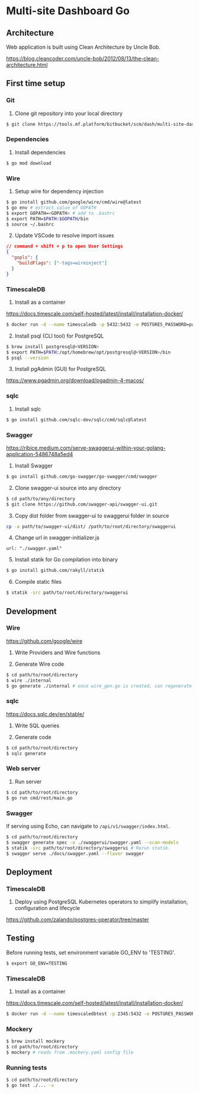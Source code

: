 # Multi-site Dashboard Go

## Architecture

Web application is built using Clean Architecture by Uncle Bob.

https://blog.cleancoder.com/uncle-bob/2012/08/13/the-clean-architecture.html

## First time setup

### Git

1. Clone git repository into your local directory

```sh
$ git clone https://tools.mf.platform/bitbucket/scm/dash/multi-site-dashboard-go.git
```

### Dependencies

1. Install dependencies

```sh
$ go mod download
```

### Wire

1. Setup wire for dependency injection

```sh
$ go install github.com/google/wire/cmd/wire@latest
$ go env # extract value of GOPATH
$ export GOPATH=<GOPATH> # add to .bashrc
$ export PATH=$PATH:$GOPATH/bin
$ source ~/.bashrc
```

2. Update VSCode to resolve import issues

```json
// command + shift + p to open User Settings
{
  "gopls": {
    "buildFlags": ["-tags=wireinject"]
  }
}
```

### TimescaleDB

1. Install as a container

https://docs.timescale.com/self-hosted/latest/install/installation-docker/

```sh
$ docker run -d --name timescaledb -p 5432:5432 -e POSTGRES_PASSWORD=password timescale/timescaledb-ha:pg16
```

2. Install psql (CLI tool) for PostgreSQL

```sh
$ brew install postgresql@<VERSION>
$ export PATH=$PATH:/opt/homebrew/opt/postgresql@<VERSION>/bin
$ psql --version
```

3. Install pgAdmin (GUI) for PostgreSQL

https://www.pgadmin.org/download/pgadmin-4-macos/

### sqlc

1. Install sqlc

```sh
$ go install github.com/sqlc-dev/sqlc/cmd/sqlc@latest
```

### Swagger

https://ribice.medium.com/serve-swaggerui-within-your-golang-application-5486748a5ed4

1. Install Swagger

```sh
$ go install github.com/go-swagger/go-swagger/cmd/swagger
```

2. Clone swagger-ui source into any directory

```sh
$ cd path/to/any/directory
$ git clone https://github.com/swagger-api/swagger-ui.git
```

3. Copy dist folder from swagger-ui to swaggerui folder in source

```sh
cp -a path/to/swagger-ui/dist/ /path/to/root/directory/swaggerui
```

4. Change url in swagger-initializer.js

```
url: "./swagger.yaml"
```

5. Install statik for Go compilation into binary

```sh
$ go install github.com/rakyll/statik
```

6. Compile static files

```sh
$ statik -src path/to/root/directory/swaggerui
```

## Development

### Wire

https://github.com/google/wire

1. Write Providers and Wire functions

2. Generate Wire code

```sh
$ cd path/to/root/directory
$ wire ./internal
$ go generate ./internal # once wire_gen.go is created, can regenerate using this
```

### sqlc

https://docs.sqlc.dev/en/stable/

1. Write SQL queries

2. Generate code

```sh
$ cd path/to/root/directory
$ sqlc generate
```

### Web server

1. Run server

```sh
$ cd path/to/root/directory
$ go run cmd/rest/main.go
```

### Swagger

If serving using Echo, can navigate to `/api/v1/swagger/index.html`.

```sh
$ cd path/to/root/directory
$ swagger generate spec -o ./swaggerui/swagger.yaml --scan-models
$ statik -src path/to/root/directory/swaggerui # Rerun statik.
$ swagger serve ./docs/swagger.yaml --flavor swagger
```

## Deployment

### TimescaleDB

1. Deploy using PostgreSQL Kubernetes operators to simplify installation, configuration and lifecycle

https://github.com/zalando/postgres-operator/tree/master

## Testing

Before running tests, set environment variable GO_ENV to 'TESTING'.

```sh
$ export GO_ENV=TESTING
```

### TimescaleDB

1. Install as a container

https://docs.timescale.com/self-hosted/latest/install/installation-docker/

```sh
$ docker run -d --name timescaledbtest -p 2345:5432 -e POSTGRES_PASSWORD=password timescale/timescaledb-ha:pg16
```

### Mockery

```sh
$ brew install mockery
$ cd path/to/root/directory
$ mockery # reads from .mockery.yaml config file
```

### Running tests

```sh
$ cd path/to/root/directory
$ go test ./... -v
```
